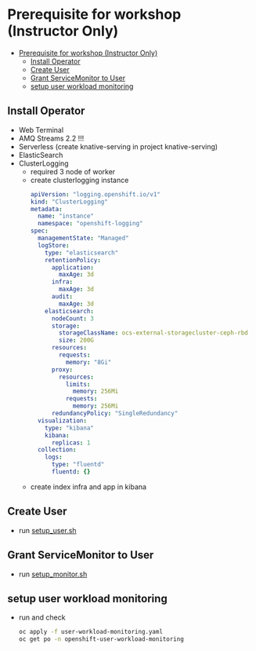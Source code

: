 # Prerequisite for workshop (Instructor Only)
<!-- TOC -->

- [Prerequisite for workshop (Instructor Only)](#prerequisite-for-workshop-instructor-only)
  - [Install Operator](#install-operator)
  - [Create User](#create-user)
  - [Grant ServiceMonitor to User](#grant-servicemonitor-to-user)
  - [setup user workload monitoring](#setup-user-workload-monitoring)

<!-- /TOC -->
## Install Operator
- Web Terminal
- AMQ Streams 2.2 !!!
- Serverless (create knative-serving in project knative-serving)
- ElasticSearch
- ClusterLogging
  - required 3 node of worker
  - create clusterlogging instance
    ```yaml
    apiVersion: "logging.openshift.io/v1"
    kind: "ClusterLogging"
    metadata:
      name: "instance" 
      namespace: "openshift-logging"
    spec:
      managementState: "Managed"  
      logStore:
        type: "elasticsearch"  
        retentionPolicy: 
          application:
            maxAge: 3d
          infra:
            maxAge: 3d
          audit:
            maxAge: 3d
        elasticsearch:
          nodeCount: 3 
          storage:
            storageClassName: ocs-external-storagecluster-ceph-rbd
            size: 200G
          resources: 
            requests:
              memory: "8Gi"
          proxy: 
            resources:
              limits:
                memory: 256Mi
              requests:
                memory: 256Mi
          redundancyPolicy: "SingleRedundancy"
      visualization:
        type: "kibana"  
        kibana:
          replicas: 1
      collection:
        logs:
          type: "fluentd"  
          fluentd: {}
    ```
  - create index infra and app in kibana


## Create User
- run [setup_user.sh](bin/setup_user.sh)


## Grant ServiceMonitor to User
- run [setup_monitor.sh](bin/setup_monitor.sh)

## setup user workload monitoring
- run and check
  ```sh
  oc apply -f user-workload-monitoring.yaml
  oc get po -n openshift-user-workload-monitoring
  ```